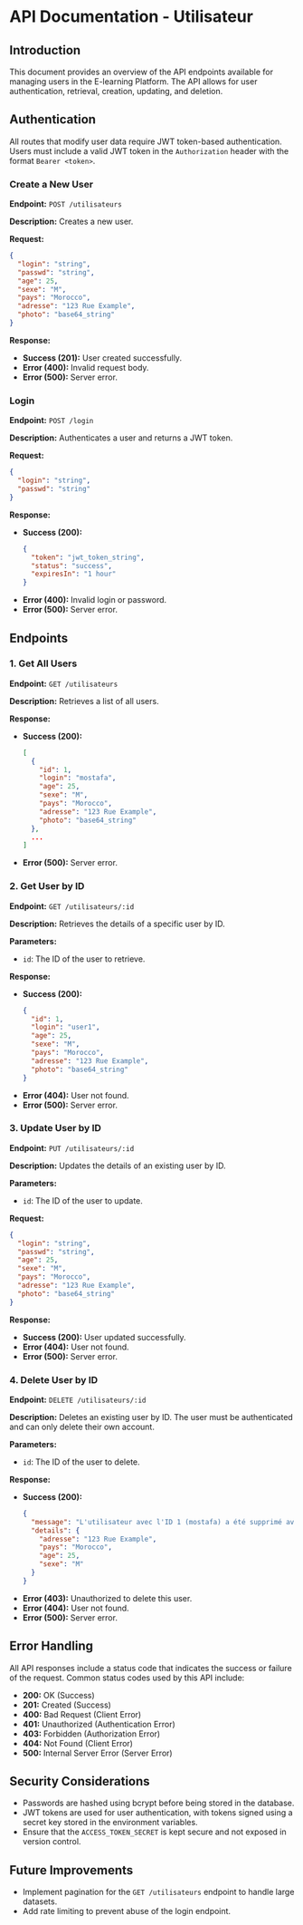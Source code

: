 # API Documentation - Utilisateur

## Introduction
This document provides an overview of the API endpoints available for managing users in the E-learning Platform. The API allows for user authentication, retrieval, creation, updating, and deletion.

## Authentication
All routes that modify user data require JWT token-based authentication. Users must include a valid JWT token in the `Authorization` header with the format `Bearer <token>`.
### Create a New User
**Endpoint:** `POST /utilisateurs`

**Description:** Creates a new user.

**Request:**
```json
{
  "login": "string",
  "passwd": "string",
  "age": 25,
  "sexe": "M",
  "pays": "Morocco",
  "adresse": "123 Rue Example",
  "photo": "base64_string"
}
```

**Response:**
- **Success (201):** User created successfully.
- **Error (400):** Invalid request body.
- **Error (500):** Server error.

### Login
**Endpoint:** `POST /login`

**Description:** Authenticates a user and returns a JWT token.

**Request:**
```json
{
  "login": "string",
  "passwd": "string"
}
```

**Response:**
- **Success (200):**
  ```json
  {
    "token": "jwt_token_string",
    "status": "success",
    "expiresIn": "1 hour"
  }
  ```
- **Error (400):** Invalid login or password.
- **Error (500):** Server error.

## Endpoints

### 1. Get All Users
**Endpoint:** `GET /utilisateurs`

**Description:** Retrieves a list of all users.

**Response:**
- **Success (200):**
  ```json
  [
    {
      "id": 1,
      "login": "mostafa",
      "age": 25,
      "sexe": "M",
      "pays": "Morocco",
      "adresse": "123 Rue Example",
      "photo": "base64_string"
    },
    ...
  ]
  ```
- **Error (500):** Server error.

### 2. Get User by ID
**Endpoint:** `GET /utilisateurs/:id`

**Description:** Retrieves the details of a specific user by ID.

**Parameters:**
- `id`: The ID of the user to retrieve.

**Response:**
- **Success (200):**
  ```json
  {
    "id": 1,
    "login": "user1",
    "age": 25,
    "sexe": "M",
    "pays": "Morocco",
    "adresse": "123 Rue Example",
    "photo": "base64_string"
  }
  ```
- **Error (404):** User not found.
- **Error (500):** Server error.

### 3. Update User by ID
**Endpoint:** `PUT /utilisateurs/:id`

**Description:** Updates the details of an existing user by ID.

**Parameters:**
- `id`: The ID of the user to update.

**Request:**
```json
{
  "login": "string",
  "passwd": "string",
  "age": 25,
  "sexe": "M",
  "pays": "Morocco",
  "adresse": "123 Rue Example",
  "photo": "base64_string"
}
```

**Response:**
- **Success (200):** User updated successfully.
- **Error (404):** User not found.
- **Error (500):** Server error.

### 4. Delete User by ID
**Endpoint:** `DELETE /utilisateurs/:id`

**Description:** Deletes an existing user by ID. The user must be authenticated and can only delete their own account.

**Parameters:**
- `id`: The ID of the user to delete.

**Response:**
- **Success (200):** 
  ```json
  {
    "message": "L'utilisateur avec l'ID 1 (mostafa) a été supprimé avec succès.",
    "details": {
      "adresse": "123 Rue Example",
      "pays": "Morocco",
      "age": 25,
      "sexe": "M"
    }
  }
  ```
- **Error (403):** Unauthorized to delete this user.
- **Error (404):** User not found.
- **Error (500):** Server error.

## Error Handling
All API responses include a status code that indicates the success or failure of the request. Common status codes used by this API include:
- **200:** OK (Success)
- **201:** Created (Success)
- **400:** Bad Request (Client Error)
- **401:** Unauthorized (Authentication Error)
- **403:** Forbidden (Authorization Error)
- **404:** Not Found (Client Error)
- **500:** Internal Server Error (Server Error)

## Security Considerations
- Passwords are hashed using bcrypt before being stored in the database.
- JWT tokens are used for user authentication, with tokens signed using a secret key stored in the environment variables.
- Ensure that the `ACCESS_TOKEN_SECRET` is kept secure and not exposed in version control.

## Future Improvements
- Implement pagination for the `GET /utilisateurs` endpoint to handle large datasets.
- Add rate limiting to prevent abuse of the login endpoint.
